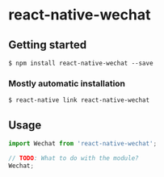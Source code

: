 # react-native-wechat

## Getting started

`$ npm install react-native-wechat --save`

### Mostly automatic installation

`$ react-native link react-native-wechat`

## Usage
```javascript
import Wechat from 'react-native-wechat';

// TODO: What to do with the module?
Wechat;
```
